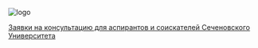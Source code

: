 

![logo](https://www.sechenov.ru/upload/DropMeFiles_abtp8/logo-sechenov-new-itog-08.png)

[Заявки на консультацию для аспирантов и соискателей Сеченовского Университета](https://forms.yandex.com/u/655f235143f74f099596f529/)